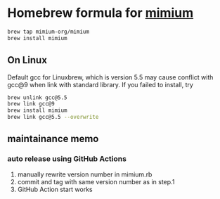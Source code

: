 # Homebrew formula for [mimium](https:/github.com/mimium-org/mimium)

```bash
brew tap mimium-org/mimium
brew install mimium
```

## On Linux

Default gcc for Linuxbrew, which is version 5.5 may cause conflict with gcc@9 when link with standard library. If you failed to install, try

```bash
brew unlink gcc@5.5
brew link gcc@9
brew install mimium
brew link gcc@5.5 --overwrite
```

## maintainance memo

### auto release using GitHub Actions

1. manually rewrite version number in mimium.rb
2. commit and tag with same version number as in step.1
3. GitHub Action start works